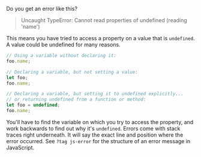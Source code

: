 Do you get an error like this?
> Uncaught TypeError: Cannot read properties of undefined (reading 'name')

This means you have tried to access a property on a value that is `undefined`. A value could be undefined for many reasons.
```javascript
// Using a variable without declaring it:
foo.name;

// Declaring a variable, but not setting a value:
let foo;
foo.name;

// Declaring a variable, but setting it to undefined explicitly...
// or returning undefined from a function or method:
let foo = undefined;
foo.name;
```
You'll have to find the variable on which you try to access the property, and work backwards to find out why it's `undefined`.
Errors come with stack traces right underneath. It will say the exact line and position where the error occurred.
See `?tag js-error` for the structure of an error message in JavaScript.
